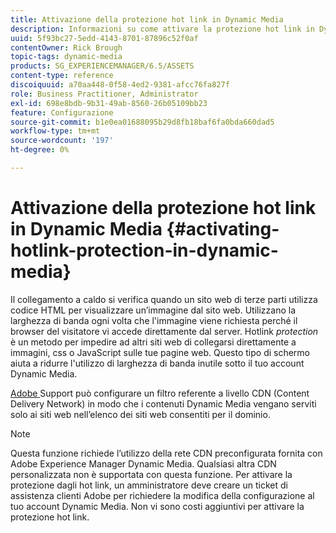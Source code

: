 ```yaml
---
title: Attivazione della protezione hot link in Dynamic Media
description: Informazioni su come attivare la protezione hot link in Dynamic Media.
uuid: 5f93bc27-5edd-4143-8701-87896c52f0af
contentOwner: Rick Brough
topic-tags: dynamic-media
products: SG_EXPERIENCEMANAGER/6.5/ASSETS
content-type: reference
discoiquuid: a70aa448-0f58-4ed2-9381-afcc76fa827f
role: Business Practitioner, Administrator
exl-id: 698e8bdb-9b31-49ab-8560-26b05109bb23
feature: Configurazione
source-git-commit: b1e0ea01688095b29d8fb18baf6fa0bda660dad5
workflow-type: tm+mt
source-wordcount: '197'
ht-degree: 0%

---
```


# Attivazione della protezione hot link in Dynamic Media {#activating-hotlink-protection-in-dynamic-media}

Il collegamento a caldo si verifica quando un sito web di terze parti utilizza codice HTML per visualizzare un’immagine dal sito web. Utilizzano la larghezza di banda ogni volta che l&#39;immagine viene richiesta perché il browser del visitatore vi accede direttamente dal server. Hotlink *protection* è un metodo per impedire ad altri siti web di collegarsi direttamente a immagini, css o JavaScript sulle tue pagine web. Questo tipo di schermo aiuta a ridurre l&#39;utilizzo di larghezza di banda inutile sotto il tuo account Dynamic Media.

[Adobe ](https://helpx.adobe.com/support.html) Support può configurare un filtro referente a livello CDN (Content Delivery Network) in modo che i contenuti Dynamic Media vengano serviti solo ai siti web nell’elenco dei siti web consentiti per il dominio.

>[!NOTE]
>
>Questa funzione richiede l’utilizzo della rete CDN preconfigurata fornita con Adobe Experience Manager Dynamic Media. Qualsiasi altra CDN personalizzata non è supportata con questa funzione. Per attivare la protezione dagli hot link, un amministratore deve creare un ticket di assistenza clienti Adobe per richiedere la modifica della configurazione al tuo account Dynamic Media. Non vi sono costi aggiuntivi per attivare la protezione hot link.
